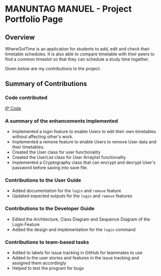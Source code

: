 # MANUNTAG MANUEL - Project Portfolio Page

## Overview
WhereGotTime is an application for students to add, edit and check their timetable schedules.
It is also able to compare timetable with their peers to find a common timeslot 
so that they can schedule a study time together.

Given below are my contributions to the project.

## Summary of Contributions
### Code contributed
[tP Code](https://nus-cs2113-ay2021s1.github.io/tp-dashboard/#breakdown=true&search=manuelmanuntag96&sort=groupTitle&sortWithin=title&since=2020-09-27&timeframe=commit&mergegroup=&groupSelect=groupByRepos&checkedFileTypes=docs~functional-code~test-code~other)

### A summary of the enhancements implemented
- Implemented a login feature to enable Users to edit their own timetables without affecting other's work.
- Implemented a remove feature to enable Users to remove User data and their timetables.
- Created the User class for user functionality
- Created the UserList class for User Arraylist functionality
- Implemented a Cryptography class that can encrypt and decrypt User's password before saving into save file.

### Contributions to the User Guide
- Added documentation for the `login` and `remove` feature
- Updated expected outputs for the `login` and `remove` features

### Contributions to the Developer Guide 
- Edited the Architecture, Class Diagram and Sequence Diagram of the Login Feature
- Added the design and implementation for the `login` command

### Contributions to team-based tasks
 - Added to labels for issue tracking in GitHub for teammates to use
 - Added to the user stories and features in the issue tracking and assigned them accordingly
 - Helped to test the program for bugs
